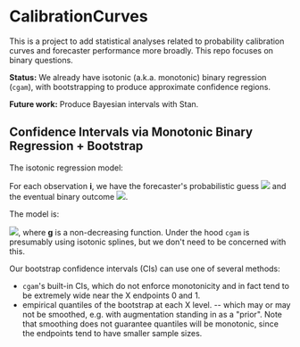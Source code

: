 # CalibrationCurves

This is a project to add statistical analyses related to probability
calibration curves and forecaster performance more broadly. This repo
focuses on binary questions.

**Status:** We already have isotonic (a.k.a. monotonic) binary regression (`cgam`), with bootstrapping
to produce approximate confidence regions.

**Future work:** Produce Bayesian intervals with Stan.

## Confidence Intervals via Monotonic Binary Regression + Bootstrap

The isotonic regression model:

For each observation **i**, we have the forecaster's probabilistic
guess <img
src="https://latex.codecogs.com/png.image?\dpi{110}&space;\bg_black&space;X_i\in%20[0,1]">
 and the eventual binary outcome <img
src="https://latex.codecogs.com/png.image?\dpi{110}&space;\bg_black&space;Y_i\in%20\{0,1\}">.

The model is:

<img
src="https://latex.codecogs.com/png.image?\dpi{110}&space;\bg_black&space;Y_i%20\sim%20Bernoulli(g(X_i))">,
where **g** is a non-decreasing function. Under the hood `cgam` is
presumably using isotonic splines, but we don't need to be concerned
with this.

Our bootstrap confidence intervals (CIs) can use one of several
methods:
- `cgam`'s built-in CIs, which do not enforce monotonicity and in fact
  tend to be extremely wide near the X endpoints 0 and 1.
- empirical quantiles of the bootstrap at each X level.
-- which may or may not be smoothed, e.g. with augmentation standing
in as a "prior". Note that smoothing does not guarantee quantiles will
be monotonic, since the endpoints tend to have smaller sample sizes.
